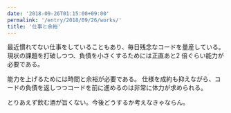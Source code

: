 ```yaml
---
date: '2018-09-26T01:15:00+09:00'
permalink: '/entry/2018/09/26/works/'
title: '仕事と余裕'
---
```


最近慣れてない仕事をしていることもあり、毎日残念なコードを量産している。
現状の課題を打破しつつ、負債を小さくするためには正直あと2
倍ぐらい能力が必要である。

能力を上げるためには時間と余裕が必要である。
仕様を成約も抑えながら、コードの負債を返しつつコードを前に進めるのは非常に体力が求められる。

とりあえず飲む酒が旨くない。今後どうするか考えなきゃならん。

